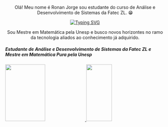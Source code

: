 <p align="center">
Olá! Meu nome é Ronan Jorge sou estudante do curso de Análise e Desenvolvimento de Sistemas da Fatec ZL. 😁
</p>
<p align="center">
<a 
  href="https://git.io/typing-svg"><img src="https://readme-typing-svg.herokuapp.com?font=Fira+Code&pause=1000&random=false&width=435&lines=Ronan+Felipe+Jorge" alt="Typing SVG" />
</a>
</p>
<p align="center">
Sou Mestre em Matemática pela Unesp e busco novos horizontes no ramo da tecnologia aliados ao conhecimento já adquirido.
</p>
<div>
  <H5>Estudante de Análise e Desenvolvimento de Sistemas da Fatec ZL e Mestre em Matemática Pura pela Unesp</h5>
  <a href="https://github.com/RonanJorge">
  <img width=50% height="180em" src="https://github-readme-stats.vercel.app/api?username=RonanJorge&show_icons=true&theme=tokyonight" />
  <img width=40% height="180em" src="https://github-readme-stats.vercel.app/api/top-langs/?username=RonanJorge&layout=compact&theme=tokyonight" />
</a>

</div>

